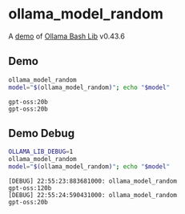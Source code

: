 # ollama_model_random

A [demo](../README.md#demos) of [Ollama Bash Lib](https://github.com/attogram/ollama-bash-lib) v0.43.6

## Demo

```bash
ollama_model_random
model="$(ollama_model_random)"; echo "$model"
```
```
gpt-oss:20b
gpt-oss:20b
```

## Demo Debug

```bash
OLLAMA_LIB_DEBUG=1
ollama_model_random
model="$(ollama_model_random)"; echo "$model"
```
```
[DEBUG] 22:55:23:883681000: ollama_model_random
gpt-oss:120b
[DEBUG] 22:55:24:590431000: ollama_model_random
gpt-oss:20b
```
